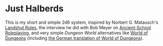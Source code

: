 # Just Halberds

This is my short and simple 2d6 system, inspired by
Norbert G. Matausch's
[Landshut Rules](https://darkwormcolt.blogspot.com/p/landshut-rules.html),
the interview he did with Bob Meyer on
[Ancient-School Roleplaying](https://darkwormcolt.blogspot.com/2020/03/ancient-school-roleplaying-exclusive.html),
and very simple *Dungeon World* alternatives like
[World of Dungeons](https://alexschroeder.ch/pdfs/World%20of%20Dungeons%20(black%20&%20white).pdf)
(including
[the German translation of World of Dungeons](https://alexschroeder.ch/pdfs/Wold%20of%20Dungeons%20(Deutsch).pdf)).
